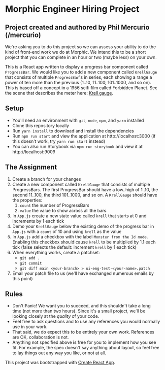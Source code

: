 # Morphic Engineer Hiring Project

## Project created and authored by Phil Mercurio (/mercurio)

We're asking you to do this project so we can assess your ability to do the kind of front-end work we do at Morphic. We intend this to be a short project that you can complete in an hour or two (maybe less) on your own.

This is a React app written to display a progress bar component called `ProgressBar`. We would like you to add a new component called `KrellGauge`
that consists of multiple `ProgressBar`'s in series, each showing a range a power of ten more than the previous (1..10, 11..100, 101..1000, and so on). This is based off a concept in a 1956 scifi film called Forbidden Planet. See the scene that describes the meter here: [Krell gauge](https://www.youtube.com/watch?v=fE1aOHRwbuk).

## Setup

- You'll need an environment with `git`, `node`, `npm`, and `yarn` installed
- Clone this repository locally
- Run `yarn install` to download and install the dependencies
- Run `npm run start` and view the application at http://localhost:3000 (if this doesn't work, try `yarn run start` instead)
- You can also run Storybook via `npm run storybook` and view it at http://localhost:9009

## The Assignment

1. Create a branch for your changes
1. Create a new component called `KrellGauge` that consists of multiple ProgressBars. The first ProgressBar should have a low..high of 1..10, the second 11..100, the third 101..1000, and so on. A `KrellGauge` should have the properties:
   1. `count` the number of ProgressBars
   2. `value` the value to show across all the bars
1. In `App.js` create a new state value called `krell` that starts at 0 and increments by 1 each tick
1. Demo your `KrellGauge` below the existing demo of the progress bar in `App.js` with a `count` of 10 and using `krell` as the value
1. In `App.js` add a checkbox with the label `Monster from the Id mode`. Enabling this checkbox should cause `krell` to be multiplied by 1.1 each tick (false selects the default: increment `krell` by 1 each tick)
1. When everything works, create a patchset:
   - `git add .`
   - `git commit`
   - `git diff main <your-branch> > ui-eng-test-<your-name>.patch`
1. Email your patch file to us (we'll have exchanged numerous emails by this point)

## Rules

- Don't Panic! We want you to succeed, and this shouldn't take a long time (not more than two hours). Since it's a small project, we'll be looking closely at the _quality_ of your code.
- Feel free to ask questions and to use any references you would normally use in your work.
- That said, we do expect this to be entirely your own work. References are OK, collaboration is not.
- Anything not specified above is free for you to implement how you see fit. For example, the spec doesn't say anything about layout, so feel free to lay things out any way you like, or not at all.

This project was bootstrapped with [Create React App](https://github.com/facebookincubator/create-react-app).
